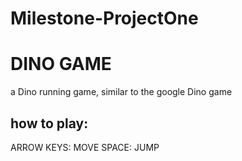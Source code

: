 # Milestone-ProjectOne
<h1>DINO GAME</h1>
<p></p>a Dino running game, similar to the google Dino game</p>

<h2>how to play:</h2>
ARROW KEYS: MOVE
SPACE: JUMP
